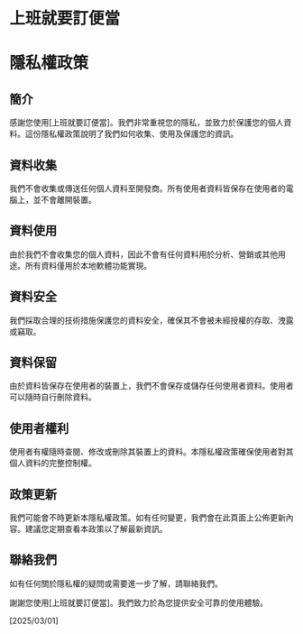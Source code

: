 # 上班就要訂便當
# 隱私權政策

## 簡介
感謝您使用[上班就要訂便當]。我們非常重視您的隱私，並致力於保護您的個人資料。這份隱私權政策說明了我們如何收集、使用及保護您的資訊。

## 資料收集
我們不會收集或傳送任何個人資料至開發商。所有使用者資料皆保存在使用者的電腦上，並不會離開裝置。

## 資料使用
由於我們不會收集您的個人資料，因此不會有任何資料用於分析、營銷或其他用途。所有資料僅用於本地軟體功能實現。

## 資料安全
我們採取合理的技術措施保護您的資料安全，確保其不會被未經授權的存取、洩露或竊取。

## 資料保留
由於資料皆保存在使用者的裝置上，我們不會保存或儲存任何使用者資料。使用者可以隨時自行刪除資料。

## 使用者權利
使用者有權隨時查閱、修改或刪除其裝置上的資料。本隱私權政策確保使用者對其個人資料的完整控制權。

## 政策更新
我們可能會不時更新本隱私權政策。如有任何變更，我們會在此頁面上公佈更新內容。建議您定期查看本政策以了解最新資訊。

## 聯絡我們
如有任何關於隱私權的疑問或需要進一步了解，請聯絡我們。

謝謝您使用[上班就要訂便當]。我們致力於為您提供安全可靠的使用體驗。

[2025/03/01]
